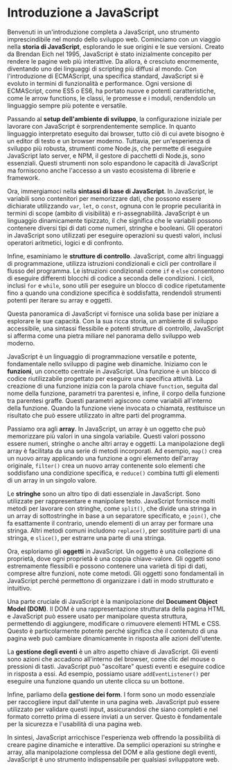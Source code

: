 # Introduzione a JavaScript


Benvenuti in un'introduzione completa a JavaScript, uno strumento imprescindibile nel mondo dello sviluppo web. Cominciamo con un viaggio nella **storia di JavaScript**, esplorando le sue origini e le sue versioni. Creato da Brendan Eich nel 1995, JavaScript è stato inizialmente concepito per rendere le pagine web più interattive. Da allora, è cresciuto enormemente, diventando uno dei linguaggi di scripting più diffusi al mondo. Con l'introduzione di ECMAScript, una specifica standard, JavaScript si è evoluto in termini di funzionalità e performance. Ogni versione di ECMAScript, come ES5 o ES6, ha portato nuove e potenti caratteristiche, come le arrow functions, le classi, le promesse e i moduli, rendendolo un linguaggio sempre più potente e versatile.

Passando al **setup dell'ambiente di sviluppo**, la configurazione iniziale per lavorare con JavaScript è sorprendentemente semplice. In quanto linguaggio interpretato eseguito dai browser, tutto ciò di cui avete bisogno è un editor di testo e un browser moderno. Tuttavia, per un'esperienza di sviluppo più robusta, strumenti come Node.js, che permette di eseguire JavaScript lato server, e NPM, il gestore di pacchetti di Node.js, sono essenziali. Questi strumenti non solo espandono le capacità di JavaScript ma forniscono anche l'accesso a un vasto ecosistema di librerie e framework.

Ora, immergiamoci nella **sintassi di base di JavaScript**. In JavaScript, le variabili sono contenitori per memorizzare dati, che possono essere dichiarate utilizzando `var`, `let`, o `const`, ognuna con le proprie peculiarità in termini di scope (ambito di visibilità) e ri-assegnabilità. JavaScript è un linguaggio dinamicamente tipizzato, il che significa che le variabili possono contenere diversi tipi di dati come numeri, stringhe e booleani. Gli operatori in JavaScript sono utilizzati per eseguire operazioni su questi valori, inclusi operatori aritmetici, logici e di confronto.

Infine, esaminiamo le **strutture di controllo**. JavaScript, come altri linguaggi di programmazione, utilizza istruzioni condizionali e cicli per controllare il flusso del programma. Le istruzioni condizionali come `if` e `else` consentono di eseguire differenti blocchi di codice a seconda delle condizioni. I cicli, inclusi `for` e `while`, sono utili per eseguire un blocco di codice ripetutamente fino a quando una condizione specifica è soddisfatta, rendendoli strumenti potenti per iterare su array e oggetti.

Questa panoramica di JavaScript vi fornisce una solida base per iniziare a esplorare le sue capacità. Con la sua ricca storia, un ambiente di sviluppo accessibile, una sintassi flessibile e potenti strutture di controllo, JavaScript si afferma come una pietra miliare nel panorama dello sviluppo web moderno.


JavaScript è un linguaggio di programmazione versatile e potente, fondamentale nello sviluppo di pagine web dinamiche. Iniziamo con le **funzioni**, un concetto centrale in JavaScript. Una funzione è un blocco di codice riutilizzabile progettato per eseguire una specifica attività. La creazione di una funzione inizia con la parola chiave `function`, seguita dal nome della funzione, parametri tra parentesi e, infine, il corpo della funzione tra parentesi graffe. Questi parametri agiscono come variabili all'interno della funzione. Quando la funzione viene invocata o chiamata, restituisce un risultato che può essere utilizzato in altre parti del programma.

Passiamo ora agli **array**. In JavaScript, un array è un oggetto che può memorizzare più valori in una singola variabile. Questi valori possono essere numeri, stringhe o anche altri array e oggetti. La manipolazione degli array è facilitata da una serie di metodi incorporati. Ad esempio, `map()` crea un nuovo array applicando una funzione a ogni elemento dell'array originale, `filter()` crea un nuovo array contenente solo elementi che soddisfano una condizione specifica, e `reduce()` combina tutti gli elementi di un array in un singolo valore.

Le **stringhe** sono un altro tipo di dati essenziale in JavaScript. Sono utilizzate per rappresentare e manipolare testo. JavaScript fornisce molti metodi per lavorare con stringhe, come `split()`, che divide una stringa in un array di sottostringhe in base a un separatore specificato, e `join()`, che fa esattamente il contrario, unendo elementi di un array per formare una stringa. Altri metodi comuni includono `replace()`, per sostituire parti di una stringa, e `slice()`, per estrarre una parte di una stringa.

Ora, esploriamo gli **oggetti** in JavaScript. Un oggetto è una collezione di proprietà, dove ogni proprietà è una coppia chiave-valore. Gli oggetti sono estremamente flessibili e possono contenere una varietà di tipi di dati, comprese altre funzioni, note come metodi. Gli oggetti sono fondamentali in JavaScript perché permettono di organizzare i dati in modo strutturato e intuitivo.

Una parte cruciale di JavaScript è la manipolazione del **Document Object Model (DOM)**. Il DOM è una rappresentazione strutturata della pagina HTML e JavaScript può essere usato per manipolare questa struttura, permettendo di aggiungere, modificare o rimuovere elementi HTML e CSS. Questo è particolarmente potente perché significa che il contenuto di una pagina web può cambiare dinamicamente in risposta alle azioni dell'utente.

La **gestione degli eventi** è un altro aspetto chiave di JavaScript. Gli eventi sono azioni che accadono all'interno del browser, come clic del mouse o pressioni di tasti. JavaScript può "ascoltare" questi eventi e eseguire codice in risposta a essi. Ad esempio, possiamo usare `addEventListener()` per eseguire una funzione quando un utente clicca su un bottone.

Infine, parliamo della **gestione dei form**. I form sono un modo essenziale per raccogliere input dall'utente in una pagina web. JavaScript può essere utilizzato per validare questi input, assicurandosi che siano completi e nel formato corretto prima di essere inviati a un server. Questo è fondamentale per la sicurezza e l'usabilità di una pagina web.

In sintesi, JavaScript arricchisce l'esperienza web offrendo la possibilità di creare pagine dinamiche e interattive. Da semplici operazioni su stringhe e array, alla manipolazione complessa del DOM e alla gestione degli eventi, JavaScript è uno strumento indispensabile per qualsiasi sviluppatore web.

